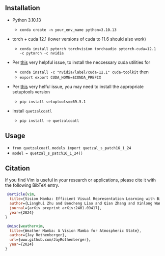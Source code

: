 ## Installation

- Python 3.10.13

  - `conda create -n your_env_name python=3.10.13`

- torch + cuda 12.1 (lower versions of cuda to 11.6 should also work)
  - `conda install pytorch torchvision torchaudio pytorch-cuda=12.1 -c pytorch -c nvidia`

- Per [this](https://github.com/bitsandbytes-foundation/bitsandbytes/issues/212) very helpful issue, to install the neccessary cuda utilities for 
  - `conda install -c "nvidia/label/cuda-12.1" cuda-toolkit`
  then
  - `export export CUDA_HOME=$CONDA_PREFIX`

- Per [this](https://github.com/aws-neuron/aws-neuron-sdk/issues/893) very helful issue, you may need to install the appropriate setuptools version
  - `pip install setuptools==69.5.1`

- Install ``quetzalcoatl``
  - `pip install -e quetzalcoatl`

## Usage

- `from quetzalcoatl.models import quetzal_s_patch16_1_24`
- `model = quetzal_s_patch16_1_24()`

## Citation
If you find Vim is useful in your research or applications, please cite it with the following BibTeX entry.

```bibtex
 @article{vim,
  title={Vision Mamba: Efficient Visual Representation Learning with Bidirectional State Space Model},
  author={Lianghui Zhu and Bencheng Liao and Qian Zhang and Xinlong Wang and Wenyu Liu and Xinggang Wang},
  journal={arXiv preprint arXiv:2401.09417},
  year={2024}
}
```

```bibtex
 @misc{weathervim,
  title={Weather Mamba: A Vision Mamba for Atmospheric State},
  author={Jay Rothenberger},
  url={www.github.com/JayRothenberger},
  year={2024}
}
```
